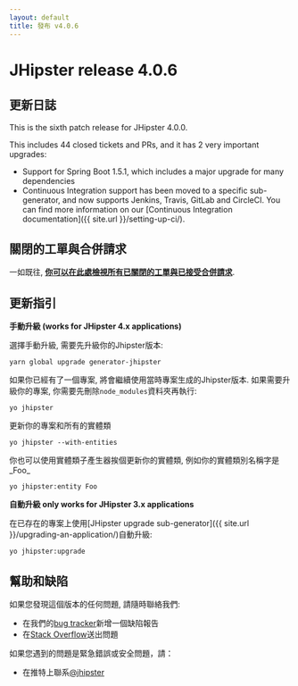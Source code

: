 ```yaml
---
layout: default
title: 發布 v4.0.6
---
```


JHipster release 4.0.6
==================

更新日誌
----------

This is the sixth patch release for JHipster 4.0.0.

This includes 44 closed tickets and PRs, and it has 2 very important upgrades:

- Support for Spring Boot 1.5.1, which includes a major upgrade for many dependencies
- Continuous Integration support has been moved to a specific sub-generator, and now supports Jenkins, Travis, GitLab and CircleCI. You can find more information on our [Continuous Integration documentation]({{ site.url }}/setting-up-ci/).

關閉的工單與合併請求
------------
一如既往, __[你可以在此處檢視所有已關閉的工單與已接受合併請求](https://github.com/jhipster/generator-jhipster/issues?q=milestone%3A4.0.6+is%3Aclosed)__.

更新指引
------------

**手動升級 (works for JHipster 4.x applications)**

選擇手動升級, 需要先升級你的Jhipster版本:

```
yarn global upgrade generator-jhipster
```

如果你已經有了一個專案, 將會繼續使用當時專案生成的Jhipster版本.
如果需要升級你的專案, 你需要先刪除`node_modules`資料夾再執行:

```
yo jhipster
```

更新你的專案和所有的實體類

```
yo jhipster --with-entities
```

你也可以使用實體類子產生器挨個更新你的實體類, 例如你的實體類別名稱字是_Foo_

```
yo jhipster:entity Foo
```

**自動升級 only works for JHipster 3.x applications**

在已存在的專案上使用[JHipster upgrade sub-generator]({{ site.url }}/upgrading-an-application/)自動升級:

```
yo jhipster:upgrade
```

幫助和缺陷
--------------

如果您發現這個版本的任何問題, 請隨時聯絡我們:

- 在我們的[bug tracker](https://github.com/jhipster/generator-jhipster/issues?state=open)新增一個缺陷報告
- 在[Stack Overflow](http://stackoverflow.com/tags/jhipster/info)送出問題

如果您遇到的問題是緊急錯誤或安全問題，請：

- 在推特上聯系[@jhipster](https://twitter.com/jhipster)
